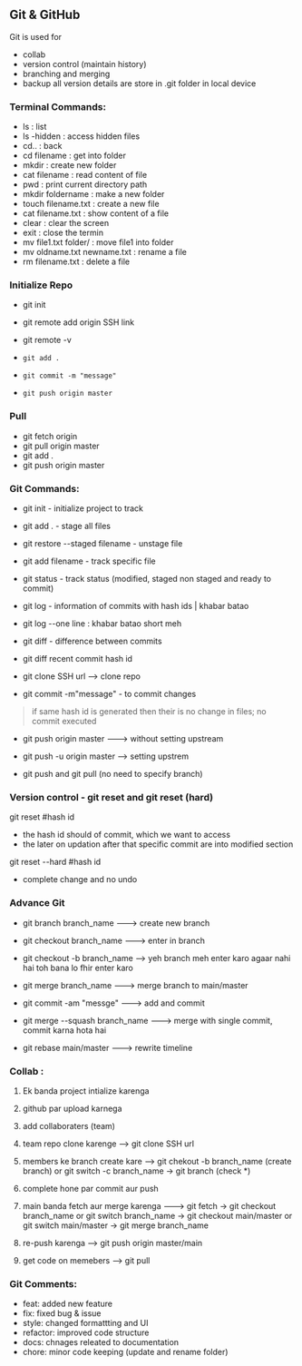 ## Git & GitHub
Git is used for
- collab
- version control (maintain history)
- branching and merging
- backup all version details are store in .git folder in local device

### Terminal Commands:
- ls : list
- ls -hidden : access hidden files
- cd.. :  back
- cd filename : get into folder
- mkdir : create new folder
- cat filename : read content of file
- pwd : print current directory path
- mkdir foldername : make a new folder
- touch filename.txt : create a new file
- cat filename.txt : show content of a file
- clear : clear the screen
- exit : close the termin
- mv file1.txt folder/ : move file1 into folder
- mv oldname.txt newname.txt : rename a file
- rm filename.txt : delete a file

### Initialize Repo
- git init
- git remote add origin SSH link
- git remote -v

- `git add .`
- `git commit -m "message"`
- `git push origin master`

### Pull
- git fetch origin
- git pull origin master
- git add .
- git push origin master


### Git Commands:

- git init - initialize project to track

- git add . - stage all files
- git restore --staged filename - unstage file
- git add filename - track specific file

- git status - track status (modified, staged non staged and ready to commit)
- git log - information of commits with hash ids | khabar batao
- git log --one line : khabar batao short meh

- git diff - difference between commits 
- git diff recent commit hash id 

- git clone SSH url --> clone repo

- git commit -m"message" - to commit changes 
> if same hash id is generated then their is no change in files; no commit executed


- git push origin master ---> without setting upstream

- git push -u origin master --> setting upstrem   
- git push and git pull (no need to specify branch)


### Version control - git reset and git reset (hard)
git reset #hash id
- the hash id should of commit, which we want to access
- the later on updation after that specific commit are into modified section

git reset --hard #hash id
- complete change and no undo


### Advance Git 
- git branch branch_name ---> create new branch
- git checkout branch_name ---> enter in branch


- git checkout -b branch_name --> yeh branch meh enter karo agaar nahi hai toh bana lo fhir enter karo

- git merge branch_name ---> merge branch to main/master


- git commit -am "messge" ---> add and commit
- git merge --squash branch_name ---> merge with single commit, commit karna hota hai
- git rebase main/master ---> rewrite timeline


### Collab :

1. Ek banda project intialize karenga
2. github par upload karnega
3. add collaboraters (team)
4. team repo clone karenge --> git clone SSH url
5. members ke branch create kare --> git chekout -b branch_name (create branch) or git switch -c branch_name -> git branch (check *)

6. complete hone par commit aur push
7. main banda fetch aur merge karenga ---> git fetch -> git checkout branch_name or git switch branch_name -> git checkout main/master or git switch main/master -> git merge branch_name
8. re-push karenga --> git push origin master/main
9. get code on memebers --> git pull


### Git Comments:
- feat: added new feature
- fix: fixed bug & issue
- style: changed formattting and UI
- refactor: improved code structure
- docs: chnages releated to documentation
- chore: minor code keeping (update and rename folder)
